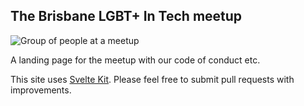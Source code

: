 ## The Brisbane LGBT+ In Tech meetup

![Group of people at a meetup](src/routes/group-illustration.avif)

A landing page for the meetup with our code of conduct etc.

This site uses [Svelte Kit](https://svelte.dev/docs/kit/introduction). Please feel free to submit pull requests with improvements.
